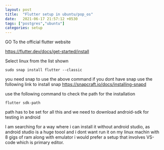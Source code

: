 ```yaml
---
layout: post
title:  "Flutter setup in ubuntu/pop_os"
date:   2021-06-17 21:57:12 +0530
tags: ["postgres","ubuntu"]
categories: setup
---
```


GO To the official flutter website

https://flutter.dev/docs/get-started/install

Select linux from the list shown

```
sudo snap install flutter --classic

```

you need snap to use the above command if you dont have snap 
use the following link to install snap
https://snapcraft.io/docs/installing-snapd

use the following command to check the path for the installation
```
flutter sdk-path
```

path has to be set for all this and 
we need to download android-sdk for testing in android

I am searching for a way where i can install it  without android studio, as android studio
is a huge toool and i dont want run it on my linux machin with 8 gigs of ram along with emulator
i would prefer a setup that involves VS-code which is primary editor.
